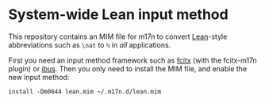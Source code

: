 System-wide Lean input method
=============================

This repository contains an MIM file for m17n to convert [Lean](https://leanprover.github.io/)-style abbreviations such as `\nat` to `ℕ` in *all* applications.

First you need an input method framework such as [fcitx](https://wiki.archlinux.org/index.php/Fcitx) (with the fcitx-m17n plugin) or [ibus](https://wiki.archlinux.org/index.php/IBus).  Then you only need to install the MIM file, and enable the new input method:
```shell
install -Dm0644 lean.mim ~/.m17n.d/lean.mim
```